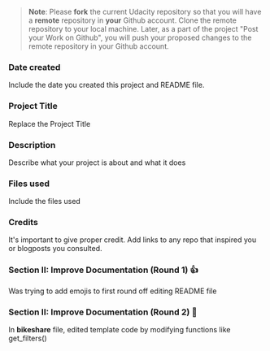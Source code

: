 >**Note**: Please **fork** the current Udacity repository so that you will have a **remote** repository in **your** Github account. Clone the remote repository to your local machine. Later, as a part of the project "Post your Work on Github", you will push your proposed changes to the remote repository in your Github account.

### Date created
Include the date you created this project and README file.

### Project Title
Replace the Project Title

### Description
Describe what your project is about and what it does

### Files used
Include the files used

### Credits
It's important to give proper credit. Add links to any repo that inspired you or blogposts you consulted.

### Section II: Improve Documentation (Round 1) 👍
Was trying to add emojis to first round off editing README file

### Section II: Improve Documentation (Round 2) 🥈
In **bikeshare** file, edited template code by modifying functions like get_filters()
